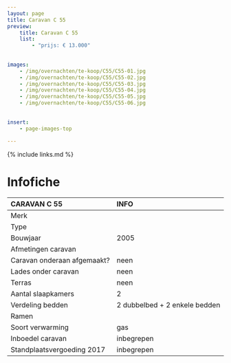 ```yaml
---
layout: page
title: Caravan C 55
preview: 
    title: Caravan C 55
    list:
        - "prijs: € 13.000"
        
        
images:
    - /img/overnachten/te-koop/C55/C55-01.jpg
    - /img/overnachten/te-koop/C55/C55-02.jpg
    - /img/overnachten/te-koop/C55/C55-03.jpg
    - /img/overnachten/te-koop/C55/C55-04.jpg
    - /img/overnachten/te-koop/C55/C55-05.jpg
    - /img/overnachten/te-koop/C55/C55-06.jpg
    
    
insert:
    - page-images-top
    
---
```


{% include links.md %}



# Infofiche 

CARAVAN C 55                | INFO        | 
:---------------------------|:------------|
Merk                        | 
Type                        |
Bouwjaar                    |2005
Afmetingen caravan          |
Caravan onderaan afgemaakt? |neen
Lades onder caravan         |neen
Terras                      |neen
Aantal slaapkamers          |2
Verdeling bedden            |2 dubbelbed + 2 enkele bedden
Ramen                       |
Soort verwarming            |gas
Inboedel caravan            |inbegrepen
Standplaatsvergoeding 2017  |inbegrepen